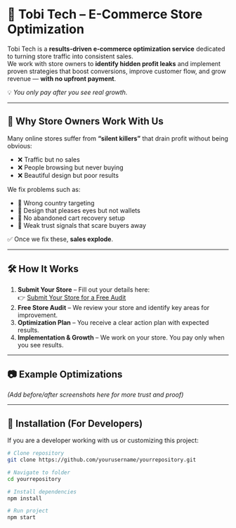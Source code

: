 # 🚀 Tobi Tech – E-Commerce Store Optimization

Tobi Tech is a **results-driven e-commerce optimization service** dedicated to turning store traffic into consistent sales.  
We work with store owners to **identify hidden profit leaks** and implement proven strategies that boost conversions, improve customer flow, and grow revenue — **with no upfront payment**.

💡 *You only pay after you see real growth.*

---

## 📌 Why Store Owners Work With Us

Many online stores suffer from **“silent killers”** that drain profit without being obvious:

- ❌ Traffic but no sales
- ❌ People browsing but never buying
- ❌ Beautiful design but poor results

We fix problems such as:

- 🔴 Wrong country targeting  
- 🔴 Design that pleases eyes but not wallets  
- 🔴 No abandoned cart recovery setup  
- 🔴 Weak trust signals that scare buyers away  

✅ Once we fix these, **sales explode**.

---

## 🛠 How It Works

1. **Submit Your Store** – Fill out your details here:  
   👉 [Submit Your Store for a Free Audit](https://sites.google.com/view/tobi-tech/home)  
2. **Free Store Audit** – We review your store and identify key areas for improvement.
3. **Optimization Plan** – You receive a clear action plan with expected results.
4. **Implementation & Growth** – We work on your store. You pay only when you see results.

---

## 📷 Example Optimizations
*(Add before/after screenshots here for more trust and proof)*

---

## 📂 Installation (For Developers)

If you are a developer working with us or customizing this project:

```bash
# Clone repository
git clone https://github.com/yourusername/yourrepository.git

# Navigate to folder
cd yourrepository

# Install dependencies
npm install

# Run project
npm start
